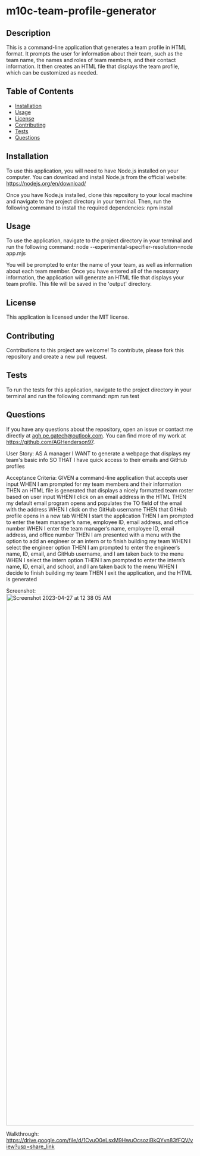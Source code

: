 # m10c-team-profile-generator

 ## Description
  
This is a command-line application that generates a team profile in HTML format. It prompts the user for information about their team, such as the team name, the names and roles of team members, and their contact information. It then creates an HTML file that displays the team profile, which can be customized as needed.

  
  ## Table of Contents
  
  - [Installation](#installation)
  - [Usage](#usage)
  - [License](#license)
  - [Contributing](#contributing)
  - [Tests](#tests)
  - [Questions](#questions)
  
  ## Installation
  
To use this application, you will need to have Node.js installed on your computer. You can download and install Node.js from the official website: https://nodejs.org/en/download/

Once you have Node.js installed, clone this repository to your local machine and navigate to the project directory in your terminal. Then,  run the following command to install the required dependencies: 
npm install

  
  ## Usage
  
To use the application, navigate to the project directory in your terminal and run the following command:
node --experimental-specifier-resolution=node app.mjs

You will be prompted to enter the name of your team, as well as information about each team member. Once you have entered all of the necessary information, the application will generate an HTML file that displays your team profile. This file will be saved in the 'output' directory.

  
  ## License
  
This application is licensed under the MIT license.
  
  ## Contributing
  
Contributions to this project are welcome! To contribute, please fork this repository and create a new pull request.
  
  ## Tests
  
To run the tests for this application, navigate to the project directory in your terminal and run the following command: npm run test
  
  ## Questions
  
If you have any questions about the repository, open an issue or contact me directly at agh.pe.gatech@outlook.com. You can find more of my work at https://github.com/AGHenderson97.

User Story:
AS A manager
I WANT to generate a webpage that displays my team's basic info
SO THAT I have quick access to their emails and GitHub profiles

Acceptance Criteria:
GIVEN a command-line application that accepts user input
WHEN I am prompted for my team members and their information
THEN an HTML file is generated that displays a nicely formatted team roster based on user input
WHEN I click on an email address in the HTML
THEN my default email program opens and populates the TO field of the email with the address
WHEN I click on the GitHub username
THEN that GitHub profile opens in a new tab
WHEN I start the application
THEN I am prompted to enter the team manager’s name, employee ID, email address, and office number
WHEN I enter the team manager’s name, employee ID, email address, and office number
THEN I am presented with a menu with the option to add an engineer or an intern or to finish building my team
WHEN I select the engineer option
THEN I am prompted to enter the engineer’s name, ID, email, and GitHub username, and I am taken back to the menu
WHEN I select the intern option
THEN I am prompted to enter the intern’s name, ID, email, and school, and I am taken back to the menu
WHEN I decide to finish building my team
THEN I exit the application, and the HTML is generated

Screenshot:
<img width="1425" alt="Screenshot 2023-04-27 at 12 38 05 AM" src="https://user-images.githubusercontent.com/113946573/234760777-9835a2c6-1c83-4e9a-90da-5098b215ca0c.png">

Walkthrough:
https://drive.google.com/file/d/1CvuO0eLsxM9HwuOcsoziBkQYvn83fFQV/view?usp=share_link
